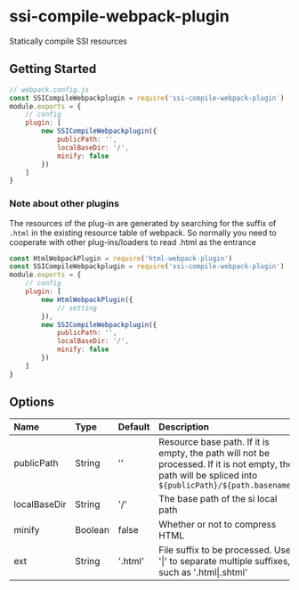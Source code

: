 # ssi-compile-webpack-plugin
Statically compile SSI resources

## Getting Started

```javascript
// webpack.config.js
const SSICompileWebpackplugin = require('ssi-compile-webpack-plugin')
module.exports = {
    // config
    plugin: [
        new SSICompileWebpackplugin({
            publicPath: '',
            localBaseDir: '/',
            minify: false
        })
    ]
}
```

### Note about other plugins

The resources of the plug-in are generated by searching for the suffix of `.html` in the existing resource table of webpack. So normally you need to cooperate with other plug-ins/loaders to read .html as the entrance

```javascript
const HtmlWebpackPlugin = require('html-webpack-plugin')
const SSICompileWebpackplugin = require('ssi-compile-webpack-plugin')
module.exports = {
    // config
    plugin: [
        new HtmlWebpackPlugin({
            // setting
        }),
        new SSICompileWebpackplugin({
            publicPath: '',
            localBaseDir: '/',
            minify: false
        })
    ]
}
```


## Options

| Name | Type | Default | Description |
| :---------  | :--------- | :--------- | :------------------- |
| publicPath | String | '' | Resource base path. If it is empty, the path will not be processed. If it is not empty, the path will be spliced into `${publicPath}/${path.basename}`|
| localBaseDir | String | '/' | The base path of the si local path |
| minify | Boolean | false | Whether or not to compress HTML |
| ext | String | '.html' | File suffix to be processed. Use '\|' to separate multiple suffixes, such as '.html\|.shtml' |
